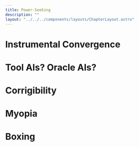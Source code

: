 ```yaml
---
title: Power-Seeking
description: ""
layout: "../../../components/layouts/ChapterLayout.astro"
---
```


# Instrumental Convergence


# Tool AIs? Oracle AIs?


# Corrigibility

# Myopia

# Boxing

